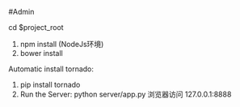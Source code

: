 #Admin

cd $project_root

 1. npm install (NodeJs环境)
 2. bower install

 Automatic install tornado:
 1. pip install tornado
 2. Run the Server:
    python server/app.py
    浏览器访问
    127.0.0.1:8888